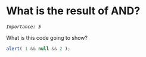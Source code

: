 # What is the result of AND?
_`Importance: 5`_

What is this code going to show?

```js
alert( 1 && null && 2 );
```

